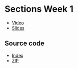 # Sections Week 1

* [Video](http://cs50.tv/2011/fall/sections/8/section8.mp4)
* [Slides](http://cdn.cs50.net/2011/fall/sections/8/section8.pdf)

## Source code

* [Index](http://cdn.cs50.net/2011/fall/sections/8/section8/)
* [ZIP](http://cdn.cs50.net/2011/fall/sections/8/section8.zip)

